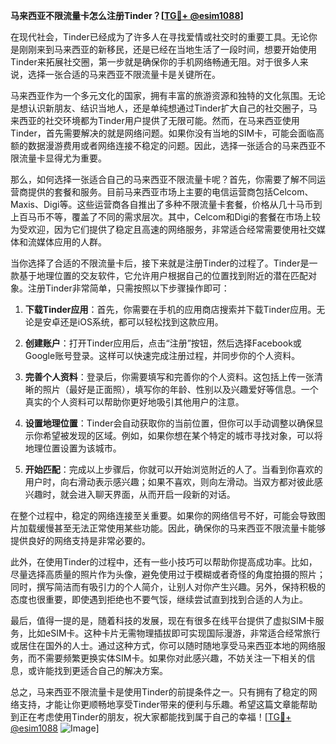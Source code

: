 **马来西亚不限流量卡怎么注册Tinder？[[TG💪+ @esim1088](https://t.me/s/esim1088)]**

在现代社会，Tinder已经成为了许多人在寻找爱情或社交时的重要工具。无论你是刚刚来到马来西亚的新移民，还是已经在当地生活了一段时间，想要开始使用Tinder来拓展社交圈，第一步就是确保你的手机网络畅通无阻。对于很多人来说，选择一张合适的马来西亚不限流量卡是关键所在。

马来西亚作为一个多元文化的国家，拥有丰富的旅游资源和独特的文化氛围。无论是想认识新朋友、结识当地人，还是单纯想通过Tinder扩大自己的社交圈子，马来西亚的社交环境都为Tinder用户提供了无限可能。然而，在马来西亚使用Tinder，首先需要解决的就是网络问题。如果你没有当地的SIM卡，可能会面临高额的数据漫游费用或者网络连接不稳定的问题。因此，选择一张适合的马来西亚不限流量卡显得尤为重要。

那么，如何选择一张适合自己的马来西亚不限流量卡呢？首先，你需要了解不同运营商提供的套餐和服务。目前马来西亚市场上主要的电信运营商包括Celcom、Maxis、Digi等。这些运营商各自推出了多种不限流量卡套餐，价格从几十马币到上百马币不等，覆盖了不同的需求层次。其中，Celcom和Digi的套餐在市场上较为受欢迎，因为它们提供了稳定且高速的网络服务，非常适合经常需要使用社交媒体和流媒体应用的人群。

当你选择了合适的不限流量卡后，接下来就是注册Tinder的过程了。Tinder是一款基于地理位置的交友软件，它允许用户根据自己的位置找到附近的潜在匹配对象。注册Tinder非常简单，只需按照以下步骤操作即可：

1. **下载Tinder应用**：首先，你需要在手机的应用商店搜索并下载Tinder应用。无论是安卓还是iOS系统，都可以轻松找到这款应用。

2. **创建账户**：打开Tinder应用后，点击“注册”按钮，然后选择Facebook或Google账号登录。这样可以快速完成注册过程，并同步你的个人资料。

3. **完善个人资料**：登录后，你需要填写和完善你的个人资料。这包括上传一张清晰的照片（最好是正面照），填写你的年龄、性别以及兴趣爱好等信息。一个真实的个人资料可以帮助你更好地吸引其他用户的注意。

4. **设置地理位置**：Tinder会自动获取你的当前位置，但你可以手动调整以确保显示你希望被发现的区域。例如，如果你想在某个特定的城市寻找对象，可以将地理位置设置为该城市。

5. **开始匹配**：完成以上步骤后，你就可以开始浏览附近的人了。当看到你喜欢的用户时，向右滑动表示感兴趣；如果不喜欢，则向左滑动。当双方都对彼此感兴趣时，就会进入聊天界面，从而开启一段新的对话。

在整个过程中，稳定的网络连接至关重要。如果你的网络信号不好，可能会导致图片加载缓慢甚至无法正常使用某些功能。因此，确保你的马来西亚不限流量卡能够提供良好的网络支持是非常必要的。

此外，在使用Tinder的过程中，还有一些小技巧可以帮助你提高成功率。比如，尽量选择高质量的照片作为头像，避免使用过于模糊或者奇怪的角度拍摄的照片；同时，撰写简洁而有吸引力的个人简介，让别人对你产生兴趣。另外，保持积极的态度也很重要，即使遇到拒绝也不要气馁，继续尝试直到找到合适的人为止。

最后，值得一提的是，随着科技的发展，现在有很多在线平台提供了虚拟SIM卡服务，比如eSIM卡。这种卡片无需物理插拔即可实现国际漫游，非常适合经常旅行或居住在国外的人士。通过这种方式，你可以随时随地享受马来西亚本地的网络服务，而不需要频繁更换实体SIM卡。如果你对此感兴趣，不妨关注一下相关的信息，或许能找到更适合自己的解决方案。

总之，马来西亚不限流量卡是使用Tinder的前提条件之一。只有拥有了稳定的网络支持，才能让你更顺畅地享受Tinder带来的便利与乐趣。希望这篇文章能帮助到正在考虑使用Tinder的朋友，祝大家都能找到属于自己的幸福！[[TG💪+ @esim1088](https://t.me/s/esim1088) ![Image](https://i.postimg.cc/4NQfJmqS/Snipaste-2025-05-13-00-14-12.png)]